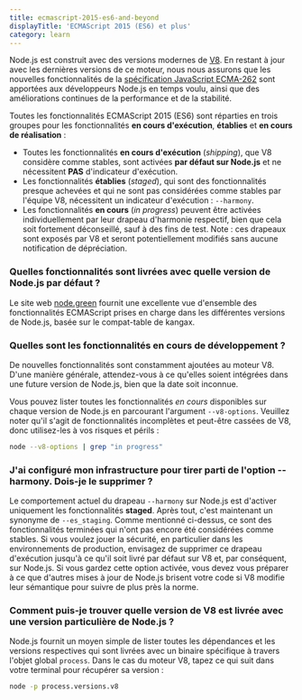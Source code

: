 ```yaml
---
title: ecmascript-2015-es6-and-beyond
displayTitle: 'ECMAScript 2015 (ES6) et plus'
category: learn
---
```


Node.js est construit avec des versions modernes de [V8](https://v8.dev/). En restant à jour avec les dernières versions de ce moteur, nous nous assurons que les nouvelles fonctionnalités de la [spécification JavaScript ECMA-262](http://www.ecma-international.org/publications/standards/Ecma-262.htm) sont apportées aux développeurs Node.js en temps voulu, ainsi que des améliorations continues de la performance et de la stabilité.

Toutes les fonctionnalités ECMAScript 2015 (ES6) sont réparties en trois groupes pour les fonctionnalités **en cours d'exécution**, **établies** et **en cours de réalisation** :

* Toutes les fonctionnalités **en cours d'exécution** (_shipping_), que V8 considère comme stables, sont activées **par défaut sur Node.js** et ne nécessitent **PAS** d'indicateur d'exécution.
* Les fonctionnalités **établies** (_staged_), qui sont des fonctionnalités presque achevées et qui ne sont pas considérées comme stables par l'équipe V8, nécessitent un indicateur d'exécution : `--harmony`.
* Les fonctionnalités **en cours** (_in progress_) peuvent être activées individuellement par leur drapeau d'harmonie respectif, bien que cela soit fortement déconseillé, sauf à des fins de test. Note : ces drapeaux sont exposés par V8 et seront potentiellement modifiés sans aucune notification de dépréciation.

### Quelles fonctionnalités sont livrées avec quelle version de Node.js par défaut ?

Le site web [node.green](https://node.green/) fournit une excellente vue d'ensemble des fonctionnalités ECMAScript prises en charge dans les différentes versions de Node.js, basée sur le compat-table de kangax.

### Quelles sont les fonctionnalités en cours de développement ?

De nouvelles fonctionnalités sont constamment ajoutées au moteur V8. D'une manière générale, attendez-vous à ce qu'elles soient intégrées dans une future version de Node.js, bien que la date soit inconnue.

Vous pouvez lister toutes les fonctionnalités _en cours_ disponibles sur chaque version de Node.js en parcourant l'argument `--v8-options`. Veuillez noter qu'il s'agit de fonctionnalités incomplètes et peut-être cassées de V8, donc utilisez-les à vos risques et périls :

```bash
node --v8-options | grep "in progress"
```

### J'ai configuré mon infrastructure pour tirer parti de l'option --harmony. Dois-je le supprimer ?

Le comportement actuel du drapeau `--harmony` sur Node.js est d'activer uniquement les fonctionnalités **staged**. Après tout, c'est maintenant un synonyme de `--es_staging`. Comme mentionné ci-dessus, ce sont des fonctionnalités terminées qui n'ont pas encore été considérées comme stables. Si vous voulez jouer la sécurité, en particulier dans les environnements de production, envisagez de supprimer ce drapeau d'exécution jusqu'à ce qu'il soit livré par défaut sur V8 et, par conséquent, sur Node.js. Si vous gardez cette option activée, vous devez vous préparer à ce que d'autres mises à jour de Node.js brisent votre code si V8 modifie leur sémantique pour suivre de plus près la norme.

### Comment puis-je trouver quelle version de V8 est livrée avec une version particulière de Node.js ?

Node.js fournit un moyen simple de lister toutes les dépendances et les versions respectives qui sont livrées avec un binaire spécifique à travers l'objet global `process`. Dans le cas du moteur V8, tapez ce qui suit dans votre terminal pour récupérer sa version :

```bash
node -p process.versions.v8
```
